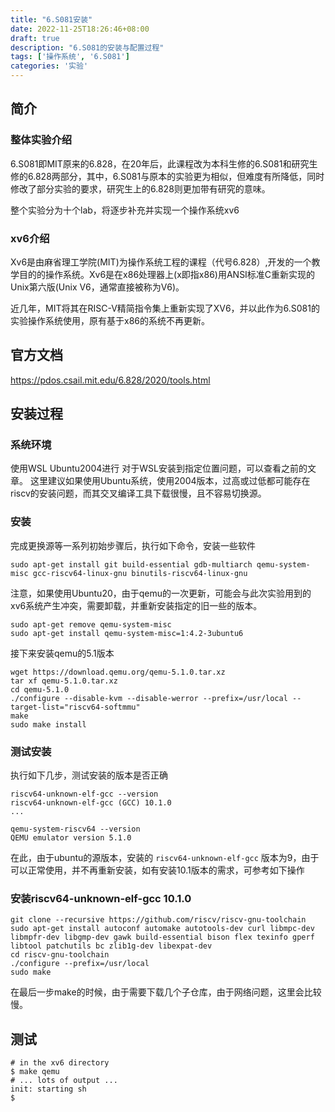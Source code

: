 ```yaml
---
title: "6.S081安装"
date: 2022-11-25T18:26:46+08:00
draft: true
description: "6.S081的安装与配置过程"
tags: ['操作系统', '6.S081']
categories: '实验'
---
```


## 简介

### 整体实验介绍

6.S081即MIT原来的6.828，在20年后，此课程改为本科生修的6.S081和研究生修的6.828两部分，其中，6.S081与原本的实验更为相似，但难度有所降低，同时修改了部分实验的要求，研究生上的6.828则更加带有研究的意味。

整个实验分为十个lab，将逐步补充并实现一个操作系统xv6

### xv6介绍

Xv6是由麻省理工学院(MIT)为操作系统工程的课程（代号6.828）,开发的一个教学目的的操作系统。Xv6是在x86处理器上(x即指x86)用ANSI标准C重新实现的Unix第六版(Unix V6，通常直接被称为V6)。

近几年，MIT将其在RISC-V精简指令集上重新实现了XV6，并以此作为6.S081的实验操作系统使用，原有基于x86的系统不再更新。

## 官方文档

https://pdos.csail.mit.edu/6.828/2020/tools.html

## 安装过程

### 系统环境
使用WSL Ubuntu2004进行
对于WSL安装到指定位置问题，可以查看之前的文章。
这里建议如果使用Ubuntu系统，使用2004版本，过高或过低都可能存在riscv的安装问题，而其交叉编译工具下载很慢，且不容易切换源。

### 安装
完成更换源等一系列初始步骤后，执行如下命令，安装一些软件

```shell
sudo apt-get install git build-essential gdb-multiarch qemu-system-misc gcc-riscv64-linux-gnu binutils-riscv64-linux-gnu 
```

注意，如果使用Ubuntu20，由于qemu的一次更新，可能会与此次实验用到的xv6系统产生冲突，需要卸载，并重新安装指定的旧一些的版本。

```shell
sudo apt-get remove qemu-system-misc
sudo apt-get install qemu-system-misc=1:4.2-3ubuntu6
```

接下来安装qemu的5.1版本

```shell
wget https://download.qemu.org/qemu-5.1.0.tar.xz
tar xf qemu-5.1.0.tar.xz
cd qemu-5.1.0
./configure --disable-kvm --disable-werror --prefix=/usr/local --target-list="riscv64-softmmu"
make
sudo make install
```

### 测试安装

执行如下几步，测试安装的版本是否正确

```shell
riscv64-unknown-elf-gcc --version
riscv64-unknown-elf-gcc (GCC) 10.1.0
...

qemu-system-riscv64 --version
QEMU emulator version 5.1.0
```

在此，由于ubuntu的源版本，安装的 `riscv64-unknown-elf-gcc` 版本为9，由于可以正常使用，并不再重新安装，如有安装10.1版本的需求，可参考如下操作

### 安装riscv64-unknown-elf-gcc 10.1.0

```shell
git clone --recursive https://github.com/riscv/riscv-gnu-toolchain
sudo apt-get install autoconf automake autotools-dev curl libmpc-dev libmpfr-dev libgmp-dev gawk build-essential bison flex texinfo gperf libtool patchutils bc zlib1g-dev libexpat-dev
cd riscv-gnu-toolchain
./configure --prefix=/usr/local
sudo make
```

在最后一步make的时候，由于需要下载几个子仓库，由于网络问题，这里会比较慢。

## 测试

```shell
# in the xv6 directory
$ make qemu
# ... lots of output ...
init: starting sh
$
```


